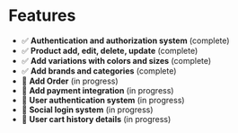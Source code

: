 # Features

- ✅ **Authentication and authorization system** (complete)  
- ✅ **Product add, edit, delete, update** (complete)  
- ✅ **Add variations with colors and sizes** (complete)
- ✅ **Add brands and categories** (complete)  
- 🔄 **Add Order** (in progress)  
- 🔄 **Add payment integration** (in progress)  
- 🔄 **User authentication system** (in progress)  
- 🔄 **Social login system** (in progress)  
- 🔄 **User cart history details** (in progress)  
